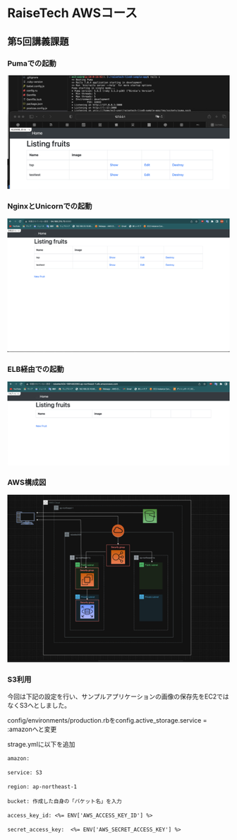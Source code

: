 # RaiseTech AWSコース
## 第5回講義課題

### Pumaでの起動
![lecture05](../lecture05/puma.png)


### NginxとUnicornでの起動
![lecture05](../lecture05/Nginx&Unicorn.png)


### ELB経由での起動
![lecture05](../lecture05/ELB.png)


### AWS構成図
![lecture05](../lecture05/diagram.png)


### S3利用
 今回は下記の設定を行い、サンプルアプリケーションの画像の保存先をEC2ではなくS3へとしました。

 config/environments/production.rbをconfig.active_storage.service = :amazonへと変更

 strage.ymlに以下を追加

 	amazon:

	service: S3

	region: ap-northeast-1

	bucket: 作成した自身の「バケット名」を入力

	access_key_id: <%= ENV['AWS_ACCESS_KEY_ID'] %>

	secret_access_key:  <%= ENV['AWS_SECRET_ACCESS_KEY'] %>
	